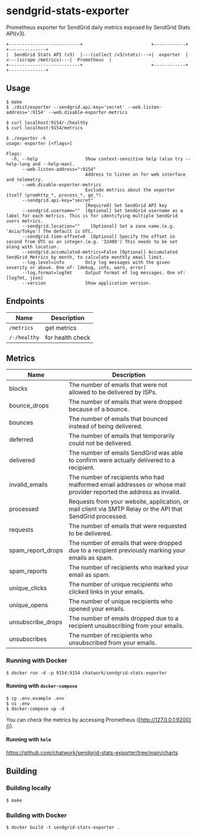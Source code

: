 # sendgrid-stats-exporter

Prometheus exporter for SendGrid daily metrics exposed by SendGrid Stats API(v3).

    +---------------------------+                          +------------+                        +--------------+
    |  SendGrid Stats API (v3)  |---(collect /v3/stats)--->|  exporter  |<---(scrape /metrics)---|  Prometheus  |
    +---------------------------+                          +------------+                        +--------------+

## Usage

```
$ make
$ ./dist/exporter --sendgrid.api-key='secret' --web.listen-address=':9154' --web.disable-exporter-metrics
```

```
$ curl localhost:9154/-/healthy
$ curl localhost:9154/metrics
```

```
$ ./exporter -h
usage: exporter [<flags>]

Flags:
  -h, --help                  Show context-sensitive help (also try --help-long and --help-man).
      --web.listen-address=":9154"
                              Address to listen on for web interface and telemetry.
      --web.disable-exporter-metrics
                              Exclude metrics about the exporter itself (promhttp_*, process_*, go_*).
      --sendgrid.api-key="secret"
                              [Required] Set SendGrid API key
      --sendgrid.username=""  [Optional] Set SendGrid username as a label for each metrics. This is for identifying multiple SendGrid users metrics.
      --sendgrid.location=""    [Optional] Set a zone name.(e.g. 'Asia/Tokyo') The default is UTC.
      --sendgrid.time-offset=0  [Optional] Specify the offset in second from UTC as an integer.(e.g. '32400') This needs to be set along with location.
      --sendgrid.accumulated-metrics=False [Optional] Accumulated SendGrid Metrics by month, to calculate monthly email limit.
      --log.level=info        Only log messages with the given severity or above. One of: [debug, info, warn, error]
      --log.format=logfmt     Output format of log messages. One of: [logfmt, json]
      --version               Show application version.
```

## Endpoints

Name     | Description
---------|-------------
`/metrics` | get metrics
`/-/healthy` | for health check

## Metrics

Name     | Description
---------|------------
blocks | The number of emails that were not allowed to be delivered by ISPs.
bounce_drops | The number of emails that were dropped because of a bounce.
bounces | The number of emails that bounced instead of being delivered.
deferred | The number of emails that temporarily could not be delivered.
delivered | The number of emails SendGrid was able to confirm were actually delivered to a recipient.
invalid_emails | The number of recipients who had malformed email addresses or whose mail provider reported the address as invalid.
processed | Requests from your website, application, or mail client via SMTP Relay or the API that SendGrid processed.
requests | The number of emails that were requested to be delivered.
spam_report_drops | The number of emails that were dropped due to a recipient previously marking your emails as spam.
spam_reports | The number of recipients who marked your email as spam.
unique_clicks | The number of unique recipients who clicked links in your emails.
unique_opens | The number of unique recipients who opened your emails.
unsubscribe_drops | The number of emails dropped due to a recipient unsubscribing from your emails.
unsubscribes | The number of recipients who unsubscribed from your emails.

### Running with Docker

```
$ docker run -d -p 9154:9154 chatwork/sendgrid-stats-exporter
```

#### Running with `docker-compose`

```
$ cp .env.example .env
$ vi .env
$ docker-compose up -d
```

You can check the metrics by accessing Prometheus ([http://127.0.0.1:9200]()).

#### Running with `helm`

https://github.com/chatwork/sendgrid-stats-exporter/tree/main/charts

## Building

### Building locally

```
$ make
```

### Building with Docker

```
$ docker build -t sendgrid-stats-exporter .
```
